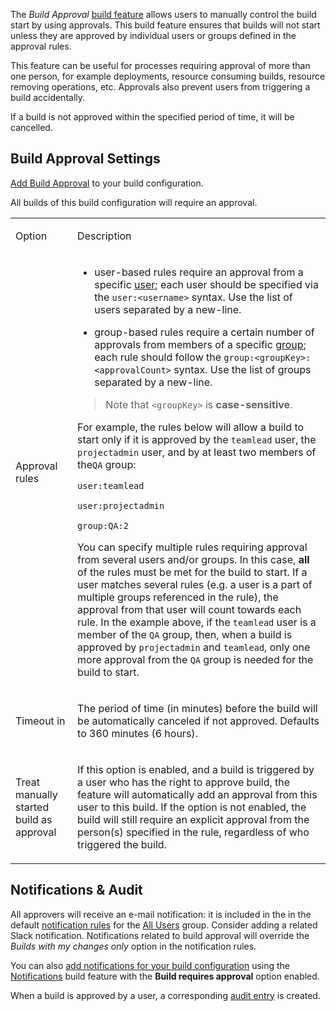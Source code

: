 [//]: # (title: Build Approval)
[//]: # (auxiliary-id: Build Approval)

The _Build Approval_ [build feature](adding-build-features.md) allows users to manually control the build start by using approvals.
This build feature ensures that builds will not start
unless they are approved by individual users or groups defined in the approval rules.

This feature can be useful for processes requiring approval of more than one person, 
for example deployments, resource consuming builds, resource removing operations, etc. 
Approvals also prevent users from triggering a build accidentally. 

If a build is not approved within the specified period of time, it will be cancelled.


## Build Approval Settings

[Add Build Approval](adding-build-features.md) to your build configuration.
 
All builds of this build configuration will require an approval.

<table>

<tr><td>

Option

</td>
<td>

Description

</td>
</tr><tr>
<td>

Approval rules

</td><td>

* user-based rules require an approval from a specific [user](creating-and-managing-users.md); each user should be specified via the `user:<username>` syntax. Use the list of users separated by a new-line.

* group-based rules require a certain number of approvals from members of a specific [group](creating-and-managing-user-groups.md); each rule should follow the `group:<groupKey>:<approvalCount>` syntax. Use the list of groups separated by a new-line.
>Note that `<groupKey>` is **case-sensitive**.



For example, the rules below will allow a build to start only if it is approved by the `teamlead` user, the `projectadmin` user, and by at least two members of the`QA` group:

```
user:teamlead

user:projectadmin

group:QA:2
```

You can specify multiple rules requiring approval from several users and/or groups. In this case, __all__ of the rules must be met for the build to start. 
If a user matches several rules (e.g. a user is a part of multiple groups referenced in the rule), 
the approval from that user will count towards each rule. 
In the example above, if the `teamlead` user is a member of the `QA` group, 
then, when a build is approved by `projectadmin` and `teamlead`, only one more approval from the `QA` group is needed for the build to start.

</td>
</tr><tr>
<td>

Timeout in

</td><td>

The period of time (in minutes) before the build will be automatically canceled if not approved. Defaults to 360 minutes (6 hours).

</td>
</tr><tr>
<td>

Treat manually started build as approval

</td><td>

If this option is enabled, and a build is triggered by a user who has the right to approve build, the feature will automatically add an approval from this user to this build. If the option is not enabled, the build will still require an explicit approval from the person(s) specified in the rule, regardless of who triggered the build.

</td>
</tr>
</table>

## Notifications & Audit

All approvers will receive an e-mail notification: it is included in the in the default [notification rules](adding-notification-rules.md) for the [All Users](creating-and-managing-user-groups.md#allusers) group. Consider adding a related Slack notification. Notifications related to build approval will override the *Builds with my changes only* option in the notification rules.

You can also [add notifications for your build configuration](configuring-notifications.md) using the [Notifications](notifications.md) build feature with the **Build requires approval** option enabled. 

When a build is approved by a user, a corresponding [audit entry](tracking-user-actions.md) is created.

